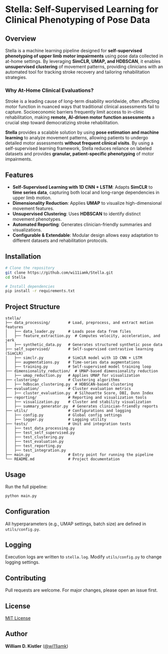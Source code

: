 # Stella: Self-Supervised Learning for Clinical Phenotyping of Pose Data

## Overview
Stella is a machine learning pipeline designed for **self-supervised phenotyping of upper limb motor impairments** using pose data collected in at-home settings. By leveraging **SimCLR, UMAP, and HDBSCAN**, it enables **unsupervised clustering** of movement patterns, providing clinicians with an automated tool for tracking stroke recovery and tailoring rehabilitation strategies.

### **Why At-Home Clinical Evaluations?**
Stroke is a leading cause of long-term disability worldwide, often affecting motor function in nuanced ways that traditional clinical assessments fail to capture. Socioeconomic barriers frequently limit access to in-clinic rehabilitation, making **remote, AI-driven motor function assessments** a crucial step toward democratizing stroke rehabilitation. 

**Stella** provides a scalable solution by using **pose estimation and machine learning** to analyze movement patterns, allowing patients to undergo detailed motor assessments **without frequent clinical visits**. By using a self-supervised learning framework, Stella reduces reliance on labeled datasets and provides **granular, patient-specific phenotyping** of motor impairments.

## Features
- **Self-Supervised Learning with 1D CNN + LSTM**: Adapts **SimCLR** to **time series data**, capturing both local and long-range dependencies in upper limb motion.
- **Dimensionality Reduction**: Applies **UMAP** to visualize high-dimensional movement features.
- **Unsupervised Clustering**: Uses **HDBSCAN** to identify distinct movement phenotypes.
- **Automated Reporting**: Generates clinician-friendly summaries and visualizations.
- **Configurable & Extendable**: Modular design allows easy adaptation to different datasets and rehabilitation protocols.

## Installation
```sh
# Clone the repository
git clone https://github.com/wi11iamk/Stella.git
cd Stella

# Install dependencies
pip install -r requirements.txt
```

## Project Structure
```
stella/
├── data_processing/        # Load, preprocess, and extract motion features
│   ├── data_loader.py      # Loads pose data from files
│   ├── feature_extraction.py  # Computes velocity, acceleration, and jerk
│   ├── synthetic_data.py   # Generates structured synthetic pose data
├── self_supervised/        # Self-supervised contrastive learning (SimCLR)
│   ├── simclr.py           # SimCLR model with 1D CNN + LSTM
│   ├── augmentations.py    # Time-series data augmentations
│   ├── training.py         # Self-supervised model training loop
├── dimensionality_reduction/  # UMAP-based dimensionality reduction
│   ├── umap_reduction.py   # Applies UMAP for visualization
├── clustering/             # Clustering algorithms
│   ├── hdbscan_clustering.py  # HDBSCAN-based clustering
├── evaluation/             # Cluster evaluation metrics
│   ├── cluster_evaluation.py  # Silhouette Score, DBI, Dunn Index
├── reporting/              # Reporting and visualization tools
│   ├── visualization.py    # Cluster and stability visualization
│   ├── summary_generator.py  # Generates clinician-friendly reports
├── utils/                  # Configurations and logging
│   ├── config.py           # Global config settings
│   ├── logger.py           # Logging utility
├── tests/                  # Unit and integration tests
│   ├── test_data_processing.py
│   ├── test_self_supervised.py
│   ├── test_clustering.py
│   ├── test_evaluation.py
│   ├── test_reporting.py
│   ├── test_integration.py
├── main.py                 # Entry point for running the pipeline
└── README.md               # Project documentation
```

## Usage
Run the full pipeline:
```sh
python main.py
```

## Configuration
All hyperparameters (e.g., UMAP settings, batch size) are defined in `utils/config.py`.

## Logging
Execution logs are written to `stella.log`. Modify `utils/config.py` to change logging settings.

## Contributing
Pull requests are welcome. For major changes, please open an issue first.

## License
[MIT License](LICENSE)

## Author
**William D. Kistler** ([@wi11iamk](https://github.com/wi11iamk))
